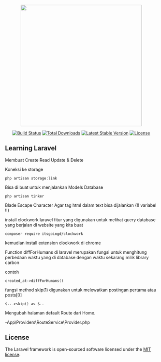 <p align="center"><a href="https://laravel.com" target="_blank"><img src="https://raw.githubusercontent.com/laravel/art/master/logo-lockup/5%20SVG/2%20CMYK/1%20Full%20Color/laravel-logolockup-cmyk-red.svg" width="400"></a></p>

<p align="center">
<a href="https://travis-ci.org/laravel/framework"><img src="https://travis-ci.org/laravel/framework.svg" alt="Build Status"></a>
<a href="https://packagist.org/packages/laravel/framework"><img src="https://img.shields.io/packagist/dt/laravel/framework" alt="Total Downloads"></a>
<a href="https://packagist.org/packages/laravel/framework"><img src="https://img.shields.io/packagist/v/laravel/framework" alt="Latest Stable Version"></a>
<a href="https://packagist.org/packages/laravel/framework"><img src="https://img.shields.io/packagist/l/laravel/framework" alt="License"></a>
</p>


## Learning Laravel

Membuat Create Read Update & Delete

Koneksi ke storage
```
php artisan storage:link
```

Bisa di buat untuk menjalankan Models Database 
```
php artisan tinker
```

Blade Escape Character 
Agar tag html dalam text bisa dijalankan
{!! variabel !!}


install clockwork laravel 
fitur yang digunakan untuk melihat query database yang berjalan di website yang kita buat

```
composer require itsgoingd/clockwork
```
kemudian install extension clockwork di chrome


Function diffForHumans di laravel merupakan fungsi untuk menghitung perbedaan waktu yang di database dengan waktu sekarang 
milik library carbon

contoh
```
created_at->diffForHumans()
```

fungsi method skip(1) digunakan untuk melewatkan postingan pertama atau posts[0]

```
$..->skip() as $..
```

Mengubah halaman default Route dari Home.

-App\Providers\RouteService\Provider.php 


## License

The Laravel framework is open-sourced software licensed under the [MIT license](https://opensource.org/licenses/MIT).
